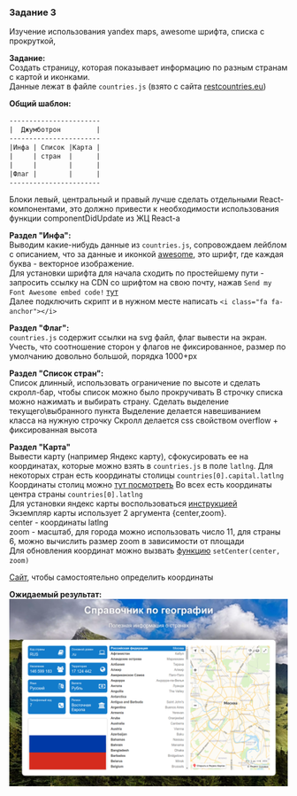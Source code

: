 ### Задание 3

Изучение использования yandex maps, awesome шрифта, списка с прокруткой, 

**Задание:**  
Создать страницу, которая показывает информацию по разным странам с картой и иконками.   
Данные лежат в файле `countries.js` (взято с сайта [restcountries.eu](https://restcountries.eu))  

**Общий шаблон:**
```
-----------------------
|  Джумботрон         |
-----------------------
|Инфа | Список |Карта |
|     | стран  |      |
|     |        |      |
|Флаг |        |      |
-----------------------
```

Блоки левый, центральный и правый лучше сделать отдельными React-компонентами, это должно 
привести к необходимости использования функции componentDidUpdate из ЖЦ React-а

**Раздел "Инфа":**  
Выводим какие-нибудь данные из `countries.js`, 
сопровождаем лейблом с описанием, что за данные и иконкой [awesome](https://fontawesome.com/v4.7.0/icons/),
это шрифт, где каждая буква - векторное изображение.  
Для установки шрифта для начала сходить по простейшему пути - запросить ссылку на CDN со шрифтом на свою почту, нажав `Send my Font Awesome embed code!` [тут](https://fontawesome.com/v4.7.0/get-started)  
Далее подключить скрипт и в нужном месте написать `<i class="fa fa-anchor"></i>`

**Раздел "Флаг":**  
`countries.js` содержит ссылки на svg файл, флаг вывести на экран. 
Учесть, что соотношение сторон у флагов не фиксированное, размер по умолчанию довольно большой, порядка 1000+px

**Раздел "Список стран":**  
Список длинный, использовать ограничение по высоте и сделать скролл-бар, чтобы список можно было прокручивать
В строчку списка можно нажимать и выбирать страну.
Сделать выделение текущего\выбранного пункта
Выделение делается навешиванием класса на нужную строчку
Скролл делается css свойством overflow + фиксированная высота

**Раздел "Карта"**  
Вывести карту (например Яндекс карту), сфокусировать ее на координатах, которые можно взять 
в `countries.js` в поле `latlng`. Для некоторых стран есть координаты столицы `countries[0].capital.latlng`
Координаты столиц можно [тут посмотреть](https://time-in.ru/coordinates)
Во всех есть координаты центра страны `countries[0].latlng`  
Для установки яндекс карты воспользоваться [инструкцией](https://tech.yandex.ru/maps/jsapi/doc/2.1/quick-start/index-docpage)  
Экземпляр карты использует 2 аргумента {center,zoom}.   
center - координаты latlng  
zoom - масштаб, для города можно использовать число 11, для страны 6, можно вычислить размер zoom в зависимости от площади  
Для обновления координат можно вызвать [функцию](https://tech.yandex.ru/maps/jsapi/doc/2.1/ref/reference/Map-docpage) `setCenter(center, zoom)`
  
[Сайт](https://yandex.ru/map-constructor/location-tool), чтобы самостоятельно определить координаты  

**Ожидаемый результат:**
![](example.png)
